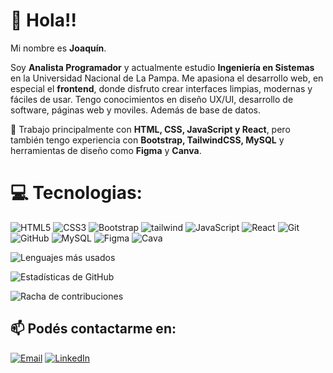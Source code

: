 # 👋 Hola!! 
<p>
    Mi nombre es <b>Joaquín</b>.
</p>
<p>
    Soy <b>Analista Programador</b> y actualmente estudio <b>Ingeniería en Sistemas</b> en la Universidad Nacional de La Pampa.  
    Me apasiona el desarrollo web, en especial el <b>frontend</b>, donde disfruto crear interfaces limpias, modernas y fáciles de usar. 
    Tengo conocimientos en diseño UX/UI, desarrollo de software, páginas web y moviles. Además de base de datos.
 </p>
 <p>
     🔧 Trabajo principalmente con <b>HTML, CSS, JavaScript y React</b>, pero también tengo experiencia con <b>Bootstrap, TailwindCSS, MySQL</b> y herramientas de diseño como <b>Figma</b> y <b>Canva</b>.  
</p>

# 💻 Tecnologias:
![HTML5](https://img.shields.io/badge/HTML5-E34F26?style=for-the-badge&logo=html5&logoColor=white)
![CSS3](https://img.shields.io/badge/CSS3-1572B6?style=for-the-badge&logo=css3&logoColor=white)
![Bootstrap](https://img.shields.io/badge/Bootstrap-7952B3?style=for-the-badge&logo=bootstrap&logoColor=white)
![tailwind](https://img.shields.io/badge/Tailwind_CSS-38B2AC?style=for-the-badge&logo=tailwind-css&logoColor=white)
![JavaScript](https://img.shields.io/badge/JavaScript-F7DF1E?style=for-the-badge&logo=javascript&logoColor=black)
![React](https://img.shields.io/badge/React-20232A?style=for-the-badge&logo=react&logoColor=61DAFB)
![Git](https://img.shields.io/badge/Git-F05032?style=for-the-badge&logo=git&logoColor=white)
![GitHub](https://img.shields.io/badge/GitHub-181717?style=for-the-badge&logo=github&logoColor=white)
![MySQL](https://img.shields.io/badge/MySQL-005C84?style=for-the-badge&logo=mysql&logoColor=white)
![Figma](https://img.shields.io/badge/Figma-F24E1E?style=for-the-badge&logo=figma&logoColor=white)
![Cava](https://img.shields.io/badge/Canva-00C4CC?style=for-the-badge&logo=canva&logoColor=white)

<p>
  <img src="https://github-readme-stats.vercel.app/api/top-langs/?username=JoaquinC2000&layout=compact&langs_count=8&theme=radical" alt="Lenguajes más usados"/>
</p>

<p>
  <img src="https://github-readme-stats.vercel.app/api?username=JoaquinC2000&show_icons=true&theme=radical" alt="Estadísticas de GitHub"/>
</p>

<p>
  <img src="https://streak-stats.demolab.com?user=JoaquinC2000&theme=radical" alt="Racha de contribuciones"/>
</p>

## 📫 Podés contactarme en:

[![Email](https://img.shields.io/badge/Email-D14836?style=for-the-badge&logo=gmail&logoColor=white)](mailto:joaquincenicero2000@gmail.com)
[![LinkedIn](https://img.shields.io/badge/LinkedIn-0A66C2?style=for-the-badge&logo=linkedin&logoColor=white)](https://www.linkedin.com/in/joaquin-cenicero-301120301/)
